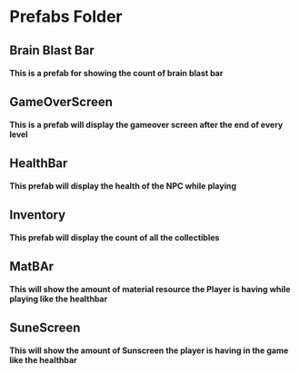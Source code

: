 # Prefabs Folder
## Brain Blast Bar
#### This is a prefab for showing the count of brain blast bar
## GameOverScreen
#### This is a prefab will display the gameover screen after the end of every level
## HealthBar
#### This prefab will display the health of the NPC while playing
## Inventory
#### This prefab will display the count of all the collectibles
## MatBAr
#### This will show the amount of material resource the Player is having while playing like the healthbar
## SuneScreen
#### This will show the amount of Sunscreen the player is having in the game like the healthbar
